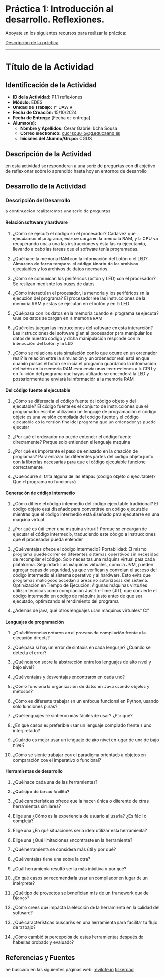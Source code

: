 # Práctica 1: Introducción al desarrollo. Reflexiones.

Apoyate en los siguientes recursos para realizar la práctica:

[Descripción de la práctica](https://revilofe.github.io/section3/u01/practica/EDES-U1.-Practica010/)


---

# Título de la Actividad

## Identificación de la Actividad
- **ID de la Actividad:** P1.1 reflexiones
- **Módulo:**  EDES
- **Unidad de Trabajo:** 1º DAW A
- **Fecha de Creación:**   15/10/2024
- **Fecha de Entrega:** [Fecha de entrega]
- **Alumno(s):** 
  - **Nombre y Apellidos:** Cesar Gabriel Ucha Sousa
  - **Correo electrónico:** cuchsou815@g.educaand.es
  - **Iniciales del Alumno/Grupo:** CGUS

## Descripción de la Actividad
en esta actividad se responderan a una serie de preguntas con dl objetivo de reflexionar sobre lo aprendido hasta hoy en entornos de desarrollo

## Desarrollo de la Actividad
### Descripción del Desarrollo
a continuacion realizaremos una serie de preguntas

#### Relación software y hardware
1. ¿Cómo se ejecuta el código en el procesador?
Cada vez que ejecutamos el programa, este se carga en la memoria RAM, y la CPU va recuperando una a una las instrucciones y ésta las va ejecutando, llevando a cabo las tareas que el software tenía programadas.

2. ¿Qué hace la memoria RAM con la información del botón o el LED?
Almacena de forma temporal el código binario de los archivos ejecutables y los archivos de datos necesarios.

3. ¿Cómo se comunican los periféricos (botón y LED) con el procesador?
Se realizan mediante los buses de datos

4. ¿Cómo interactúan el procesador, la memoria y los periféricos en la ejecución del programa?
El procesador lee las instrucciones de la memoria RAM y estas se ejecutan en el botón y en la LED

5. ¿Qué pasa con los datos en la memoria cuando el programa se ejecuta?
Que los datos se cargan en la memoria RAM

6. ¿Qué roles juegan las instrucciones del software en esta interacción?
Las instrucciones del software gian al procesador para manipular los datos de nuestro código y dicha manipulación responde con la interacción del botón y la LED

7.  ¿Cómo se relaciona esta simulación con lo que ocurre en un ordenador real?
la relación entre la simulación y un ordenador real está en que cuando pulsas el botón se inicia el programa guardando la información del botón en la memoria RAM esta envía unas instrucciones a la CPU y en función del programa que hayas utilizado se encenderá la LED y posteriormente se enviará la información a la memoria RAM

#### Del código fuente al ejecutable
1. ¿Cómo se diferencia el código fuente del código objeto y del ejecutable?
El código fuente es el conjunto de instrucciones que el programador escribe utilizando un lenguaje de programación el código objeto es una versión compilada del código fuente y el código ejecutable es la versión final del programa que un ordenador ya puede ejecutar

2. ¿Por qué el ordenador no puede entender el código fuente directamente?
Porque solo entienden el lenguaje máquina

3. ¿Por qué es importante el paso de enlazado en la creación de programas?
Para enlazar las diferentes partes del código objeto junto con la librerías necesarias para que el código ejecutable funcione correctamente

4. ¿Qué ocurre si falta alguna de las etapas (código objeto o ejecutable)?
Que el programa no funcionará

#### Generación de código intermedio
1. ¿Cómo difiere el código intermedio del código ejecutable tradicional?
El código objeto está diseñado para convertirse en código ejecutable mientras que el código intermedio está diseñado para ejecutarse en una máquina virtual

2. ¿Por qué es útil tener una máquina virtual?
Porque se encargan de ejecutar el código intermedio, traduciendo este código a instrucciones que el procesador pueda entender

3. ¿Qué ventajas ofrece el código intermedio?
Portabilidad: El mismo programa puede correr en diferentes sistemas operativos sin necesidad de recompilar el código. Solo necesitas una máquina virtual para cada plataforma.
Seguridad: Las máquinas virtuales, como la JVM, pueden agregar capas de seguridad, ya que verifican y controlan el acceso del código intermedio al sistema operativo y al hardware. Esto evita que programas maliciosos accedan a áreas no autorizadas del sistema.
Optimización en Tiempo de Ejecución: Algunas máquinas virtuales utilizan técnicas como compilación Just-In-Time (JIT), que convierte el código intermedio en código de máquina justo antes de que sea ejecutado, optimizando el rendimiento del programa.

4. ¿Además de java, qué otros lenguajes usan máquinas virtuales?
C#

#### Lenguajes de programación
1. ¿Qué diferencias notaron en el proceso de compilación frente a la ejecución directa?


2. ¿Qué pasa si hay un error de sintaxis en cada lenguaje? ¿Cuándo se detecta el error?


3. ¿Qué notaron sobre la abstracción entre los lenguajes de alto nivel y bajo nivel?


4. ¿Qué ventajas y desventajas encontraron en cada uno?


5. ¿Cómo funciona la organización de datos en Java usando objetos y métodos?


6. ¿Cómo es diferente trabajar en un enfoque funcional en Python, usando solo funciones puras?


7. ¿Qué lenguajes se sintieron más fáciles de usar? ¿Por qué?


8. ¿En qué casos es preferible usar un lenguaje compilado frente a uno interpretado?


9. ¿Cuándo es mejor usar un lenguaje de alto nivel en lugar de uno de bajo nivel?


10. ¿Cómo se siente trabajar con el paradigma orientado a objetos en comparación con el imperativo o funcional?


#### Herramientas de desarrollo
1. ¿Qué hace cada una de las herramientas?


2. ¿Qué tipo de tareas facilita?


3. ¿Qué características ofrece que la hacen única o diferente de otras herramientas similares?


4. Elige una ¿Cómo es la experiencia de usuario al usarla? ¿Es fácil o compleja?


5. Elige una ¿En qué situaciones sería ideal utilizar esta herramienta?


6. Elige una ¿Qué limitaciones encontraste en la herramienta?


7. ¿Qué herramienta se considera más útil y por qué?


8. ¿Qué ventajas tiene una sobre la otra?


9. ¿Cuál herramienta resultó ser la más intuitiva y por qué?


10. ¿En qué casos se recomendaría usar un compilador en lugar de un intérprete?


11. ¿Qué tipo de proyectos se benefician más de un framework que de Django?


12. ¿Cómo crees que impacta la elección de la herramienta en la calidad del software?


13. ¿Qué características buscarías en una herramienta para facilitar tu flujo de trabajo?


14. ¿Cómo cambió tu percepción de estas herramientas después de haberlas probado y evaluado?


## Referencias y Fuentes
he buscado en las siguientes páginas web:
[revilofe.io](https://revilofe.io)
[tinkercad](https://www.tinkercad.com/things/b82nWvRGK9Z/editel)


